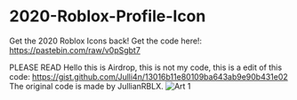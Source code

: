 # 2020-Roblox-Profile-Icon
Get the 2020 Roblox Icons back!
Get the code here!: https://pastebin.com/raw/v0pSgbt7



PLEASE READ
Hello this is Airdrop, this is not my code, this is a edit of this code: https://gist.github.com/Julli4n/13016b11e80109ba643ab9e90b431e02
The original code is made by JullianRBLX.
![Art 1](https://user-images.githubusercontent.com/83989004/187596101-c36df37a-6ac7-4c9e-a1d5-31420287563b.png)
